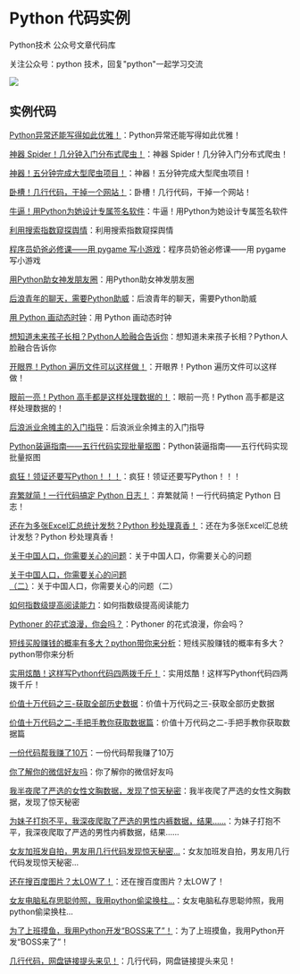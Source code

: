 # Python 代码实例

Python技术 公众号文章代码库


关注公众号：python 技术，回复"python"一起学习交流

![](http://favorites.ren/assets/images/python.jpg)


## 实例代码

[Python异常还能写得如此优雅！](https://github.com/JustDoPython/python-examples/tree/master/xianhuan/retry)：Python异常还能写得如此优雅！

[神器 Spider！几分钟入门分布式爬虫！](https://github.com/JustDoPython/python-examples/tree/master/xianhuan/disspider)：神器 Spider！几分钟入门分布式爬虫！

[神器！五分钟完成大型爬虫项目！](https://github.com/JustDoPython/python-examples/tree/master/xianhuan/airspider)：神器！五分钟完成大型爬虫项目！

[卧槽！几行代码，干掉一个网站！](https://github.com/JustDoPython/python-examples/tree/master/xianhuan/gengif)：卧槽！几行代码，干掉一个网站！

[牛逼！用Python为她设计专属签名软件](https://github.com/JustDoPython/python-examples/tree/master/xianhuan/artname)：牛逼！用Python为她设计专属签名软件

[利用搜索指数窥探舆情](https://github.com/JustDoPython/python-examples/tree/master/xianhuan/bdindex)：利用搜索指数窥探舆情

[程序员奶爸必修课——用 pygame 写小游戏](https://github.com/JustDoPython/python-examples/tree/master/xianhuan/circlegame)：程序员奶爸必修课——用 pygame 写小游戏

[用Python助女神发朋友圈](https://github.com/JustDoPython/python-examples/tree/master/xianhuan/cut-pic)：用Python助女神发朋友圈

[后浪青年的聊天，需要Python助威](https://github.com/JustDoPython/python-examples/tree/master/xianhuan/doutu)：后浪青年的聊天，需要Python助威

[用 Python 画动态时钟](https://github.com/JustDoPython/python-examples/tree/master/xianhuan/drawclock)：用 Python 画动态时钟

[想知道未来孩子长相？Python人脸融合告诉你](https://github.com/JustDoPython/python-examples/tree/master/xianhuan/facemerge)：想知道未来孩子长相？Python人脸融合告诉你

[开眼界！Python 遍历文件可以这样做！](https://github.com/JustDoPython/python-examples/tree/master/xianhuan/glob)：开眼界！Python 遍历文件可以这样做！

[眼前一亮！Python 高手都是这样处理数据的！](https://github.com/JustDoPython/python-examples/tree/master/xianhuan/glom)：眼前一亮！Python 高手都是这样处理数据的！

[后浪派业余摊主的入门指导](https://github.com/JustDoPython/python-examples/tree/master/xianhuan/hotsell)：后浪派业余摊主的入门指导

[Python装逼指南——五行代码实现批量抠图](https://github.com/JustDoPython/python-examples/tree/master/xianhuan/koutu)：Python装逼指南——五行代码实现批量抠图

[疯狂！领证还要写Python！！！](https://github.com/JustDoPython/python-examples/tree/master/xianhuan/lingzheng)：疯狂！领证还要写Python！！！

[弃繁就简！一行代码搞定 Python 日志！](https://github.com/JustDoPython/python-examples/tree/master/xianhuan/loguru)：弃繁就简！一行代码搞定 Python 日志！

[还在为多张Excel汇总统计发愁？Python 秒处理真香！](https://github.com/JustDoPython/python-examples/tree/master/xianhuan/pandasexcel)：还在为多张Excel汇总统计发愁？Python 秒处理真香！

[关于中国人口，你需要关心的问题](https://github.com/JustDoPython/python-examples/tree/master/xianhuan/populationone)：关于中国人口，你需要关心的问题

[关于中国人口，你需要关心的问题（二）](https://github.com/JustDoPython/python-examples/tree/master/xianhuan/populationtwo)：关于中国人口，你需要关心的问题（二）

[如何指数级提高阅读能力](https://github.com/JustDoPython/python-examples/tree/master/xianhuan/readwc)：如何指数级提高阅读能力

[Pythoner 的花式浪漫，你会吗？](https://github.com/JustDoPython/python-examples/tree/master/xianhuan/sds)：Pythoner 的花式浪漫，你会吗？

[短线买股赚钱的概率有多大？python带你来分析](https://github.com/JustDoPython/python-examples/tree/master/xianhuan/shortstock)：短线买股赚钱的概率有多大？python带你来分析

[实用炫酷！这样写Python代码四两拨千斤！](https://github.com/JustDoPython/python-examples/tree/master/xianhuan/smartcode)：实用炫酷！这样写Python代码四两拨千斤！

[价值十万代码之三-获取全部历史数据](https://github.com/JustDoPython/python-examples/tree/master/xianhuan/stockhisinfo)：价值十万代码之三-获取全部历史数据

[价值十万代码之二-手把手教你获取数据篇](https://github.com/JustDoPython/python-examples/tree/master/xianhuan/stockinfo)：价值十万代码之二-手把手教你获取数据篇

[一份代码帮我赚了10万](https://github.com/JustDoPython/python-examples/tree/master/xianhuan/stockreport)：一份代码帮我赚了10万

[你了解你的微信好友吗](https://github.com/JustDoPython/python-examples/tree/master/xianhuan/wxfriends)：你了解你的微信好友吗

[我半夜爬了严选的女性文胸数据，发现了惊天秘密](https://github.com/JustDoPython/python-examples/tree/master/xianhuan/yanxuanbra)：我半夜爬了严选的女性文胸数据，发现了惊天秘密

[为妹子打抱不平，我深夜爬取了严选的男性内裤数据，结果……](https://github.com/JustDoPython/python-examples/tree/master/xianhuan/yanxuanbriefs)：为妹子打抱不平，我深夜爬取了严选的男性内裤数据，结果……

[女友加班发自拍，男友用几行代码发现惊天秘密...](https://github.com/JustDoPython/python-examples/tree/master/xianhuan/picinfo)：女友加班发自拍，男友用几行代码发现惊天秘密...

[还在搜百度图片？太LOW了！](https://github.com/JustDoPython/python-examples/tree/master/xianhuan/wbpic)：还在搜百度图片？太LOW了！

[女友电脑私存思聪帅照，我用python偷梁换柱...](https://github.com/JustDoPython/python-examples/tree/master/xianhuan/changeFace)：女友电脑私存思聪帅照，我用python偷梁换柱...

[为了上班摸鱼，我用Python开发“BOSS来了”！](https://github.com/JustDoPython/python-examples/tree/master/xianhuan/bosscoming)：为了上班摸鱼，我用Python开发“BOSS来了”！

[几行代码，网盘链接提头来见！](https://github.com/JustDoPython/python-examples/tree/master/xianhuan/panextract)：几行代码，网盘链接提头来见！










